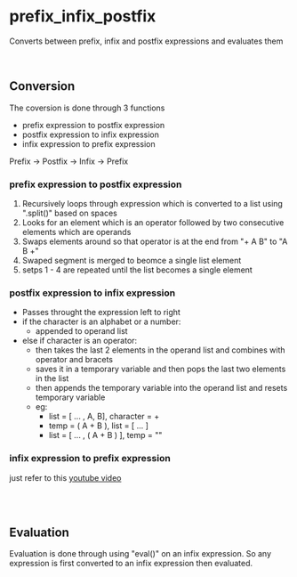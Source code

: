 # prefix_infix_postfix
Converts between prefix, infix and postfix expressions and evaluates them

</br>

## Conversion
The coversion is done through 3 functions
 - prefix expression to postfix expression
 - postfix expression to infix expression
 - infix expression to prefix expression
 
Prefix -> Postfix -> Infix -> Prefix

### prefix expression to postfix expression
 1. Recursively loops through expression which is converted to a list using ".split()" based on spaces
 2. Looks for an element which is an operator followed by two consecutive elements which are operands
 3. Swaps elements around so that operator is at the end from "+ A B" to "A B +"
 4. Swaped segment is merged to beomce a single list element
 5. setps 1 - 4 are repeated until the list becomes a single element
 
### postfix expression to infix expression
 - Passes throught the expression left to right
 - if the character is an alphabet or a number: 
    - appended to operand list
 - else if character is an operator: 
    - then takes the last 2 elements in the operand list and combines with operator and bracets
    - saves it in a temporary variable and then pops the last two elements in the list
    - then appends the temporary variable into the operand list and resets temporary variable
    - eg: 
      - list = [ ... , A, B], character = + 
      - temp = ( A + B ), list = [ ... ]
      - list = [ ... , ( A + B ) ], temp = ""
 
### infix expression to prefix expression
just refer to this [youtube video](https://www.youtube.com/watch?v=8QxlrRws9OI)


</br>
</br>


## Evaluation
Evaluation is done through using "eval()" on an infix expression. 
So any expression is first converted to an infix expression then evaluated.

